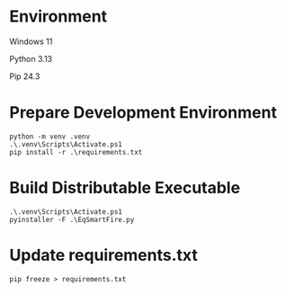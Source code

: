 # Environment
Windows 11

Python 3.13

Pip 24.3


# Prepare Development Environment
```
python -m venv .venv
.\.venv\Scripts\Activate.ps1
pip install -r .\requirements.txt
```


# Build Distributable Executable
```
.\.venv\Scripts\Activate.ps1
pyinstaller -F .\EqSmartFire.py
```


# Update requirements.txt
```
pip freeze > requirements.txt
```
